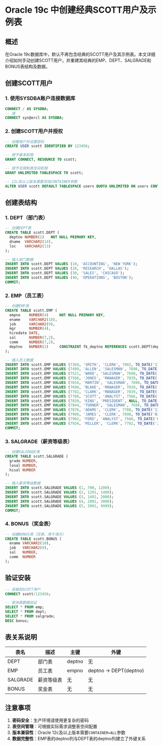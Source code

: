 # Oracle 19c 中创建经典SCOTT用户及示例表

## 概述

在Oracle 19c数据库中，默认不再包含经典的SCOTT用户及其示例表。本文详细介绍如何手动创建SCOTT用户，并重建其经典的EMP、DEPT、SALGRADE和BONUS表结构及数据。

## 创建SCOTT用户

### 1. 使用SYSDBA账户连接数据库

```sql
CONNECT / AS SYSDBA;
-- 或
CONNECT sys@orcl AS SYSDBA;
```

### 2. 创建SCOTT用户并授权

```sql
-- 创建用户并设置密码
CREATE USER scott IDENTIFIED BY 123456;

-- 授予基本权限
GRANT CONNECT, RESOURCE TO scott;

-- 授予无限制表空间权限
GRANT UNLIMITED TABLESPACE TO scott;

-- 12c及以上版本需要添加CONTAINER参数
ALTER USER scott DEFAULT TABLESPACE users QUOTA UNLIMITED ON users CONTAINER=ALL;
```

## 创建表结构

### 1. DEPT（部门表）

```sql
-- 创建DEPT表
CREATE TABLE scott.DEPT (
  deptno NUMBER(2)   NOT NULL PRIMARY KEY,
  dname  VARCHAR2(14),
  loc    VARCHAR2(13)
);

-- 插入部门数据
INSERT INTO scott.DEPT VALUES (10, 'ACCOUNTING', 'NEW YORK');
INSERT INTO scott.DEPT VALUES (20, 'RESEARCH', 'DALLAS');
INSERT INTO scott.DEPT VALUES (30, 'SALES', 'CHICAGO');
INSERT INTO scott.DEPT VALUES (40, 'OPERATIONS', 'BOSTON');
COMMIT;
```

### 2. EMP（员工表）

```sql
-- 创建EMP表
CREATE TABLE scott.EMP (
  empno    NUMBER(4)     NOT NULL PRIMARY KEY,
  ename    VARCHAR2(10),
  job      VARCHAR2(9),
  mgr      NUMBER(4),
  hiredate DATE,
  sal      NUMBER(7,2),
  comm     NUMBER(7,2),
  deptno   NUMBER(2)     CONSTRAINT fk_deptno REFERENCES scott.DEPT(deptno)
);

-- 插入员工数据
INSERT INTO scott.EMP VALUES (7369, 'SMITH', 'CLERK', 7902, TO_DATE('17-12-1980', 'DD-MM-YYYY'), 800, NULL, 20);
INSERT INTO scott.EMP VALUES (7499, 'ALLEN', 'SALESMAN', 7698, TO_DATE('20-02-1981', 'DD-MM-YYYY'), 1600, 300, 30);
INSERT INTO scott.EMP VALUES (7521, 'WARD', 'SALESMAN', 7698, TO_DATE('22-02-1981', 'DD-MM-YYYY'), 1250, 500, 30);
INSERT INTO scott.EMP VALUES (7566, 'JONES', 'MANAGER', 7839, TO_DATE('02-04-1981', 'DD-MM-YYYY'), 2975, NULL, 20);
INSERT INTO scott.EMP VALUES (7654, 'MARTIN', 'SALESMAN', 7698, TO_DATE('28-09-1981', 'DD-MM-YYYY'), 1250, 1400, 30);
INSERT INTO scott.EMP VALUES (7698, 'BLAKE', 'MANAGER', 7839, TO_DATE('01-05-1981', 'DD-MM-YYYY'), 2850, NULL, 30);
INSERT INTO scott.EMP VALUES (7782, 'CLARK', 'MANAGER', 7839, TO_DATE('09-06-1981', 'DD-MM-YYYY'), 2450, NULL, 10);
INSERT INTO scott.EMP VALUES (7788, 'SCOTT', 'ANALYST', 7566, TO_DATE('13-06-1987', 'DD-MM-YYYY'), 3000, NULL, 20);
INSERT INTO scott.EMP VALUES (7839, 'KING', 'PRESIDENT', NULL, TO_DATE('17-11-1981', 'DD-MM-YYYY'), 5000, NULL, 10);
INSERT INTO scott.EMP VALUES (7844, 'TURNER', 'SALESMAN', 7698, TO_DATE('08-09-1981', 'DD-MM-YYYY'), 1500, 0, 30);
INSERT INTO scott.EMP VALUES (7876, 'ADAMS', 'CLERK', 7788, TO_DATE('13-06-1987', 'DD-MM-YYYY'), 1100, NULL, 20);
INSERT INTO scott.EMP VALUES (7900, 'JAMES', 'CLERK', 7698, TO_DATE('03-12-1981', 'DD-MM-YYYY'), 950, NULL, 30);
INSERT INTO scott.EMP VALUES (7902, 'FORD', 'ANALYST', 7566, TO_DATE('03-12-1981', 'DD-MM-YYYY'), 3000, NULL, 20);
INSERT INTO scott.EMP VALUES (7934, 'MILLER', 'CLERK', 7782, TO_DATE('23-01-1982', 'DD-MM-YYYY'), 1300, NULL, 10);
COMMIT;
```

### 3. SALGRADE（薪资等级表）

```sql
-- 创建SALGRADE表
CREATE TABLE scott.SALGRADE (
  grade NUMBER,
  losal NUMBER,
  hisal NUMBER
);

-- 插入薪资等级数据
INSERT INTO scott.SALGRADE VALUES (1, 700, 1200);
INSERT INTO scott.SALGRADE VALUES (2, 1201, 1400);
INSERT INTO scott.SALGRADE VALUES (3, 1401, 2000);
INSERT INTO scott.SALGRADE VALUES (4, 2001, 3000);
INSERT INTO scott.SALGRADE VALUES (5, 3001, 9999);
COMMIT;
```

### 4. BONUS（奖金表）

```sql
-- 创建BONUS表（空表，用于演示）
CREATE TABLE scott.BONUS (
  ename VARCHAR2(10),
  job   VARCHAR2(9),
  sal   NUMBER,
  comm  NUMBER
);
```

## 验证安装

```sql
-- 连接到SCOTT用户
CONNECT scott/123456;

-- 查询表数据验证
SELECT * FROM emp;
SELECT * FROM dept;
SELECT * FROM salgrade;
DESC bonus;
```

## 表关系说明

| 表名     | 描述       | 主键   | 外键                  |
| -------- | ---------- | ------ | --------------------- |
| DEPT     | 部门表     | deptno | 无                    |
| EMP      | 员工表     | empno  | deptno → DEPT(deptno) |
| SALGRADE | 薪资等级表 | 无     | 无                    |
| BONUS    | 奖金表     | 无     | 无                    |

## 注意事项

1. **密码安全**：生产环境请使用更复杂的密码
2. **表空间管理**：可根据实际需求调整表空间配置
3. **版本兼容性**：Oracle 12c及以上版本需要`CONTAINER=ALL`参数
4. **数据完整性**：EMP表的deptno列与DEPT表的deptno列建立了外键关系
